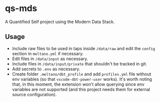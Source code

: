 # qs-mds

A Quantified Self project using the Modern Data Stack.

## Usage
- Include raw files to be used in taps inside `/data/raw` and edit the `config` section in `meltano.yml` if necessary.
- Edit files in `/data/input` as necessary.
- Include files in `/data/input/private` that shouldn't be tracked in git.
- Add secrets to `.env` as necessary.
- Create folder `.meltano/dbt_profile` and add `profiles.yml` file without env variables (so that `vscode-dbt-power-user` works). It's worth noting that, in this moment, the extension won't allow querying since env variables are not supported (and this project needs them for external source configuration).
